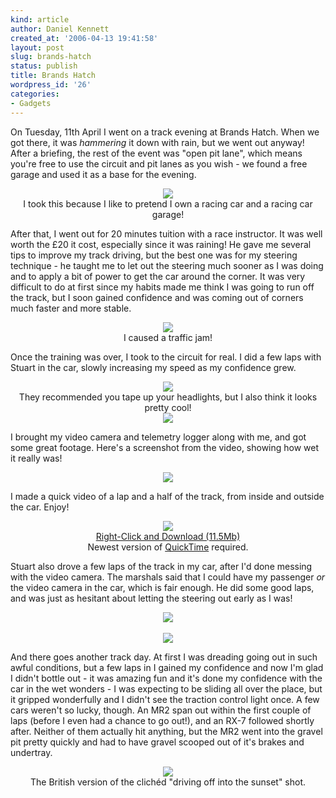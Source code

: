```yaml
---
kind: article
author: Daniel Kennett
created_at: '2006-04-13 19:41:58'
layout: post
slug: brands-hatch
status: publish
title: Brands Hatch
wordpress_id: '26'
categories:
- Gadgets
---
```


On Tuesday, 11th April I went on a track evening at Brands Hatch. When we got there, it was <i>hammering</i> it down with rain, but we went out anyway! After a briefing, the rest of the event was "open pit lane", which means you're free to use the circuit and pit lanes as you wish - we found a free garage and used it as a base for the evening. 

<div align="center"><img src="http://ikennd.ac/pictures/brandshatch/garage.jpg" /><br />I took this because I like to pretend I own a racing car and a racing car garage!</div>

<!--more-->

After that, I went out for 20 minutes tuition with a race instructor. It was well worth the £20 it cost, especially since it was raining! He gave me several tips to improve my track driving, but the best one was for my steering technique - he taught me to let out the steering much sooner as I was doing and to apply a bit of power to get the car around the corner. It was very difficult to do at first since my habits made me think I was going to run off the track, but I soon gained confidence and was coming out of corners much faster and more stable. 

<div align="center"><img src="http://ikennd.ac/pictures/brandshatch/corner.jpg" /><br />I caused a traffic jam!</div>

Once the training was over, I took to the circuit for real. I did a few laps with Stuart in the car, slowly increasing my speed as my confidence grew. 

<div align="center"><img src="http://ikennd.ac/pictures/brandshatch/outside1.jpg" /><br />They recommended you tape up your headlights, but I also think it looks pretty cool!</div>

<div align="center"><img src="http://ikennd.ac/pictures/brandshatch/outside2.jpg" /></div>

I brought my video camera and telemetry logger along with me, and got some great footage. Here's a screenshot from the video, showing how wet it really was! 

 <div align="center"><img src="http://ikennd.ac/pictures/brandshatch/inside.jpg" /></div>

I made a quick video of a lap and a half of the track, from inside and outside the car. Enjoy! 

 <div align="center"><img src="http://ikennd.ac/pictures/brandshatch/bhmov.jpg" /><br /><a href="http://ikennd.ac/pictures/brandshatch/BrandsHatch.mov">Right-Click and Download (11.5Mb)</a><br />Newest version of <a href="http://www.apple.com/quicktime/download/">QuickTime</a> required.</div>


Stuart also drove a few laps of the track in my car, after I'd done messing with the video camera. The marshals said that I could have my passenger <i>or</i> the video camera in the car, which is fair enough. He did some good laps, and was just as hesitant about letting the steering out early as I was! 

<div align="center"><img src="http://ikennd.ac/pictures/brandshatch/corner2.jpg" /></div>
<br />
<div align="center"><img src="http://ikennd.ac/pictures/brandshatch/corner3.jpg" /></div>

And there goes another track day. At first I was dreading going out in such awful conditions, but a few laps in I gained my confidence and now I'm glad I didn't bottle out - it was amazing fun and it's done my confidence with the car in the wet wonders - I was expecting to be sliding all over the place, but it gripped wonderfully and I didn't see the traction control light once. A few cars weren't so lucky, though. An MR2 span out within the first couple of laps (before I even had a chance to go out!), and an RX-7 followed shortly after. Neither of them actually hit anything, but the MR2 went into the gravel pit pretty quickly and had to have gravel scooped out of it's brakes and undertray.

<div align="center"><img src="http://ikennd.ac/pictures/brandshatch/outsideback.jpg" /><br />The British version of the clichéd "driving off into the sunset" shot.</div>
